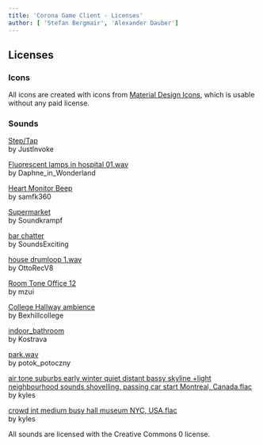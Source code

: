 ```yaml
---
title: 'Corona Game Client - Licenses'
author: [ 'Stefan Bergmair', 'Alexander Dauber']
---
```


## Licenses

### Icons
All icons are created with icons from [Material Design Icons](https://materialdesignicons.com/), which is usable without any paid license.

### Sounds
[Step/Tap](https://freesound.org/s/138476/)  
by JustInvoke  

[Fluorescent lamps in hospital 01.wav](https://freesound.org/s/383486/)  
by Daphne_in_Wonderland

[Heart Monitor Beep](https://freesound.org/s/148897/)  
by samfk360  

[Supermarket](https://freesound.org/s/237331/)  
by Soundkrampf  

[bar chatter](https://freesound.org/s/543913/)  
by SoundsExciting  

[house drumloop 1.wav](https://freesound.org/s/169938/)  
by OttoRecV8  

[Room Tone Office 12](https://freesound.org/s/203304/)  
by mzui  

[College Hallway ambience](https://freesound.org/s/274213/)  
by Bexhillcollege  

[indoor_bathroom](https://freesound.org/s/271329/)  
by Kostrava  

[park.wav](https://freesound.org/s/198120/)  
by potok_potoczny  

[air tone suburbs early winter quiet distant bassy skyline +light neighbourhood sounds shovelling, passing car start Montreal, Canada.flac](https://freesound.org/s/452432/)  
by kyles  

[crowd int medium busy hall museum NYC, USA.flac](https://freesound.org/s/452957/)  
by kyles  

All sounds are licensed with the Creative Commons 0 license.
